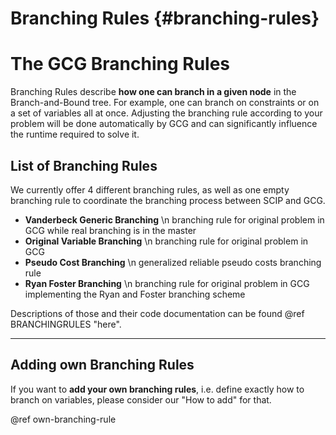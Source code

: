 # Branching Rules {#branching-rules}

# The GCG Branching Rules
Branching Rules describe **how one can branch in a given node** in the Branch-and-Bound tree. For example,
one can branch on constraints or on a set of variables all at once. Adjusting the branching rule according
to your problem will be done automatically by GCG and can significantly influence the runtime required
to solve it.

## List of Branching Rules
We currently offer 4 different branching rules, as well as one empty branching rule to coordinate the
branching process between SCIP and GCG.

- **Vanderbeck Generic Branching** \n
branching rule for original problem in GCG while real branching is in the master 
- **Original Variable Branching** \n
branching rule for original problem in GCG 
- **Pseudo Cost Branching** \n
generalized reliable pseudo costs branching rule 
- **Ryan Foster Branching** \n
branching rule for original problem in GCG implementing the Ryan and Foster branching scheme 

Descriptions of those and their code documentation can be
found @ref BRANCHINGRULES "here".

<hr>

## Adding own Branching Rules
If you want to **add your own branching rules**, i.e. define exactly how to branch on variables, 
please consider our "How to add" for that.

@ref own-branching-rule
